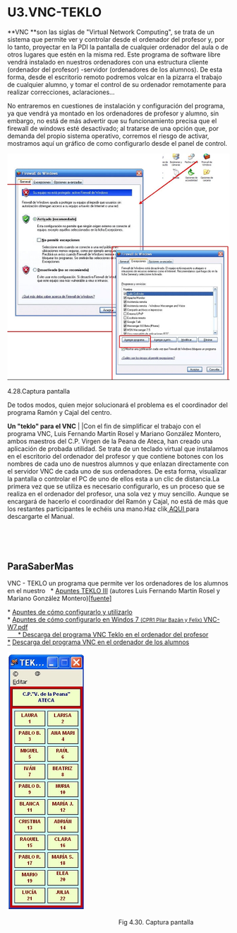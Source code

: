 
# U3.VNC-TEKLO

**VNC **son las siglas de "Virtual Network Computing", se trata de un sistema que permite ver y controlar desde el ordenador del profesor y, por lo tanto, proyectar en la PDI la pantalla de cualquier ordenador del aula o de otros lugares que estén en la misma red. Este programa de software libre vendrá instalado en nuestros ordenadores con una estructura cliente (ordenador del profesor) -servidor (ordenadores de los alumnos). De esta forma, desde el escritorio remoto podremos volcar en la pizarra el trabajo de cualquier alumno, y tomar el control de su ordenador remotamente para realizar correcciones, aclaraciones...

No entraremos en cuestiones de instalación y configuración del programa, ya que vendrá ya montado en los ordenadores de profesor y alumno, sin embargo, no está de más advertir que su funcionamiento precisa que el firewall de windows esté desactivado; al tratarse de una opción que, por demanda del propio sistema operativo, corremos el riesgo de activar, mostramos aquí un gráfico de como configurarlo desde el panel de control.


![](img/capturadateklo.jpg)

4.28.Captura pantalla

De todos modos, quien mejor solucionará el problema es el coordinador del programa Ramón y Cajal del centro.

**Un "teklo" para el VNC**
| |Con el fin de simplificar el trabajo con el programa VNC, Luis Fernando Martín Rosel y Mariano González Montero, ambos maestros del C.P. Virgen de la Peana de Ateca, han creado una aplicación de probada utilidad. Se trata de un teclado virtual que instalamos en el escritorio del ordenador del profesor y que contiene botones con los nombres de cada uno de nuestros alumnos y que enlazan directamente con el servidor VNC de cada uno de sus ordenadores. De esta forma, visualizar la pantalla o controlar el PC de uno de ellos esta a un clic de distancia.La primera vez que se utiliza es necesario configurarlo, es un proceso que se realiza en el ordenador del profesor, una sola vez y muy sencillo. Aunque se encargará de hacerlo el coordinador del Ramón y Cajal, no está de más que los restantes participantes le echéis una mano.Haz clik[ AQUI ](http://www.catedu.es/facilytic/2013/04/30/control-del-aula)para descargarte el Manual.  

 

 

## ParaSaberMas

VNC - TEKLO un programa que permite ver los ordenadores de los alumnos en el nuestro   * [Apuntes TEKLO III](https://docs.google.com/file/d/0B1EEDmBYIbaiY2QwMDJjMWQtZjgzYi00NTE5LWFjZDgtMWJiMTViOTc1MDc1/edit?hl=es) (autores Luis Fernando Martín Rosel y Mariano González Montero)[[fuente]](http://catedu.es/arablogs/blog.php?id_blog=1707)

* [Apuntes de cómo configurarlo y utilizarlo](http://catedu.es/aularagonpowerpoint/TEMATICOS/AULAYEDUCATIVOS/VNC.doc)<br/>* [Apuntes de cómo configurarlo en Windos 7 <small>(CPR1 Pilar Bazán y Felix) </small>VNC-W7.pdf<br/>      * Descarga del programa VNC Teklo](http://catedu.es/aularagonpowerpoint/TEMATICOS/AULAYEDUCATIVOS/VNC-W7.pdf)[ en el ordenador del profesor<br/>*](http://catedu.es/aularagonpowerpoint/TEMATICOS/AULAYEDUCATIVOS/VNC-W7.pdf) [Descarga del programa VNC en el ordenador de los alumnos](http://www.realvnc.com/products/download.html)


![](img/capturadavnc.jpg)

                                                                Fig 4.30. Captura pantalla

 

